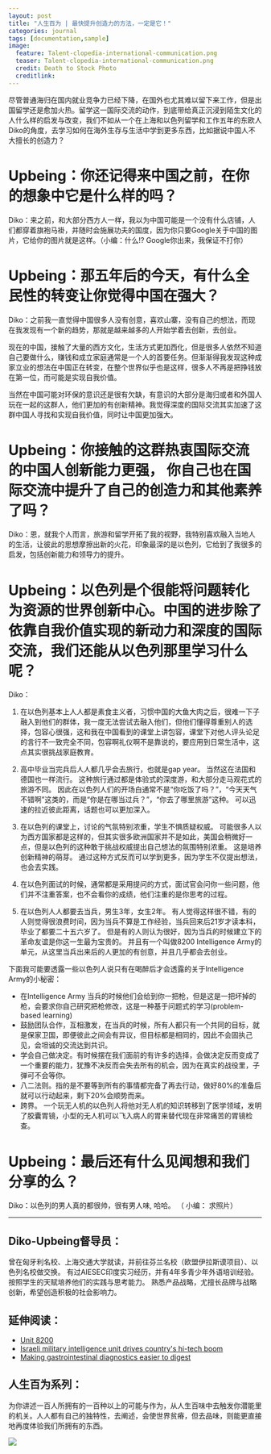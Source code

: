 ```yaml
---
layout: post
title: "人生百为 | 最快提升创造力的方法，一定是它！"
categories: journal
tags: [documentation,sample]
image:
  feature: Talent-clopedia-international-communication.png
  teaser: Talent-clopedia-international-communication.png
  credit: Death to Stock Photo
  creditlink:
---
```



尽管普通海归在国内就业竞争力已经下降，在国外也尤其难以留下来工作，但是出国留学还是愈加火热。留学这一国际交流的动作，到底带给真正沉浸到陌生文化的人什么样的启发与改变，我们不如从一个在上海和以色列留学和工作五年的东欧人Diko的角度，去学习如何在海外生存与生活中学到更多东西，比如据说中国人不大擅长的创造力？

# Upbeing：你还记得来中国之前，在你的想象中它是什么样的吗？

Diko：来之前，和大部分西方人一样，我以为中国可能是一个没有什么店铺，人们都穿着旗袍马褂，并随时会施展功夫的国度，因为你只要Google关于中国的图片，它给你的图片就是这样。（小编：什么!? Google你出来，我保证不打你）

# Upbeing：那五年后的今天，有什么全民性的转变让你觉得中国在强大？

Diko：之前我一直觉得中国很多人没有创意，喜欢山寨，没有自己的想法，而现在我发现有一个新的趋势，那就是越来越多的人开始学着去创新，去创业。

现在的中国，接触了大量的西方文化，生活方式更加西化，但是很多人依然不知道自己要做什么，赚钱和成立家庭通常是一个人的首要任务。但渐渐得我发现这种成家立业的想法在中国正在转变，在整个世界似乎也是这样，很多人不再是把挣钱放在第一位，而可能是实现自我价值。

当然在中国可能对环保的意识还是很有欠缺，有意识的大部分是海归或者和外国人玩在一起的这群人，他们更加的有创新精神。我觉得深度的国际交流其实加速了这群中国人寻找和实现自我价值，同时让中国更加强大。

# Upbeing：你接触的这群热衷国际交流的中国人创新能力更强， 你自己也在国际交流中提升了自己的创造力和其他素养了吗？ 

Diko：恩，就我个人而言，旅游和留学开拓了我的视野，我特别喜欢融入当地人的生活，让彼此的思想摩擦出新的火花，印象最深的是以色列，它给到了我很多的启发，包括创新能力和领导力的提升。

# Upbeing：以色列是个很能将问题转化为资源的世界创新中心。中国的进步除了依靠自我价值实现的新动力和深度的国际交流，我们还能从以色列那里学习什么呢？

Diko：

1. 在以色列基本上人人都是素食主义者，习惯中国的大鱼大肉之后，很难一下子融入到他们的群体，我一度无法尝试去融入他们，但他们懂得尊重别人的选择，包容心很强，这和我在中国看到的课堂上讲包容，课堂下对他人评头论足的言行不一致完全不同，包容啊礼仪啊不是靠说的，要应用到日常生活中，这点其实很挑战家庭教育。 

2. 高中毕业当完兵后人人都几乎会去旅行，也就是gap year。 当然这在法国和德国也一样流行。 这种旅行通过都是体验式的深度游，和大部分走马观花式的旅游不同。 因此在以色列人们的开场白通常不是“你吃饭了吗？”，“今天天气不错啊”这类的，而是“你是在哪当过兵？”，“你去了哪里旅游”这种。 可以迅速的拉近彼此距离，话题也可以更加深入。 

3. 在以色列的课堂上，讨论的气氛特别浓重，学生不惧质疑权威。 可能很多人以为西方国家都是这样的，但其实很多欧洲国家并不是如此，美国会稍微好一点，但是以色列的这种敢于挑战权威提出自己想法的氛围特别浓重。 这是培养创新精神的萌芽。 通过这种方式反而可以学到更多，因为学生不仅提出想法，也会去实践。 

4. 在以色列面试的时候，通常都是采用提问的方式，面试官会问你一些问题，他们并不注重答案，也不会看你的成绩，他们注重的是你思考的过程。

5.  在以色列人人都要去当兵，男生3年，女生2年。 有人觉得这样很不错，有的人则觉得很浪费时间，因为当兵不算是工作经验，当兵回来后21岁才读本科，毕业了都要二十五六岁了。 但是有的人则认为很好，因为当兵的时候建立下的革命友谊是你这一生最为宝贵的。 并且有一个叫做8200 Intelligence Army的单元，从这里当兵出来后的人更加的有创意，并且几乎都会去创业。 

下面我可能要透露一些以色列人说只有在喝醉后才会透露的关于Intelligence Army的小秘密：

* 在Intelligence Army 当兵的时候他们会给到你一把枪，但是这是一把坏掉的枪，会要求你自己研究把枪修改，这是一种基于问题式的学习(problem-based learning) 
* 鼓励团队合作，互相激发，在当兵的时候，所有人都只有一个共同的目标，就是保家卫国，即便彼此之间会有异议，但目标都是相同的，因此不会固执己见，会坦诚的交流达到共识。 
* 学会自己做决定。有时候摆在我们面前的有许多的选择，会做决定反而变成了一个重要的能力，犹豫不决反而会失去所有的机会，因为在真实的战役里，子弹可不会等你。 
* 八二法则。指的是不要等到所有的事情都完备了再去行动，做好80%的准备后就可以行动起来，剩下20%会顺势而来。 
* 跨界。  一个玩无人机的以色列人将他对无人机的知识转移到了医学领域，发明了胶囊胃镜，小型的无人机可以飞入病人的胃来替代现在非常痛苦的胃镜检查。


# Upbeing：最后还有什么见闻想和我们分享的么？ 
Diko：以色列的男人真的都很帅，很有男人味, 哈哈。 （ 小编： 求照片） 

*********

## Diko-Upbeing督导员：
曾在匈牙利名校、上海交通大学就读，并前往芬兰名校（欧盟伊拉斯谟项目）、以色列名校做交换。
有过AIESEC印度实习经历，并有4年多青少年外语培训经验。按照学生的天赋培养他们的实践与思考能力。
熟悉产品战略，尤擅长品牌与战略创新，希望创造积极的社会影响力。

## 延伸阅读：

* [Unit 8200](https://en.m.wikipedia.org/wiki/Unit_8200)
* [Israeli military intelligence unit drives country's hi-tech boom](https://www.theguardian.com/world/2013/aug/12/israel-military-intelligence-unit-tech-boom)
* [Making gastrointestinal diagnostics easier to digest](http://www.epo.org/learning-events/european-inventor/finalists/2011/iddan.html)

## 人生百为系列：
为你讲述一百人所拥有的一百种以上的可能与作为，从人生百味中去触发你潜能里的机关。人人都有自己的独特性，去阐述，会使世界贫瘠，但去品味，则能更直接地再度体验我们所拥有的东西。


![](http://ob49cesbh.bkt.clouddn.com/2017-04-01-Upebing_footer_2.png)




